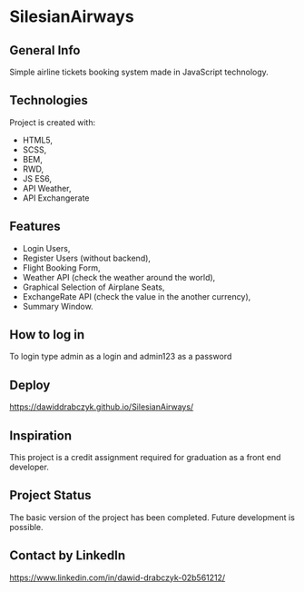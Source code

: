 # SilesianAirways

## General Info

Simple airline tickets booking system made in JavaScript technology.

## Technologies

Project is created with:
* HTML5,
* SCSS,
* BEM,
* RWD,
* JS ES6,
* API Weather,
* API Exchangerate

## Features

* Login Users,
* Register Users (without backend),
* Flight Booking Form,
* Weather API (check the weather around the world),
* Graphical Selection of Airplane Seats,
* ExchangeRate API (check the value in the another currency),
* Summary Window.

## How to log in

To login type admin as a login and admin123 as a password

## Deploy

https://dawiddrabczyk.github.io/SilesianAirways/

## Inspiration

This project is a credit assignment required for graduation as a front end developer.

## Project Status

The basic version of the project has been completed. Future development is possible.

## Contact by LinkedIn

https://www.linkedin.com/in/dawid-drabczyk-02b561212/
